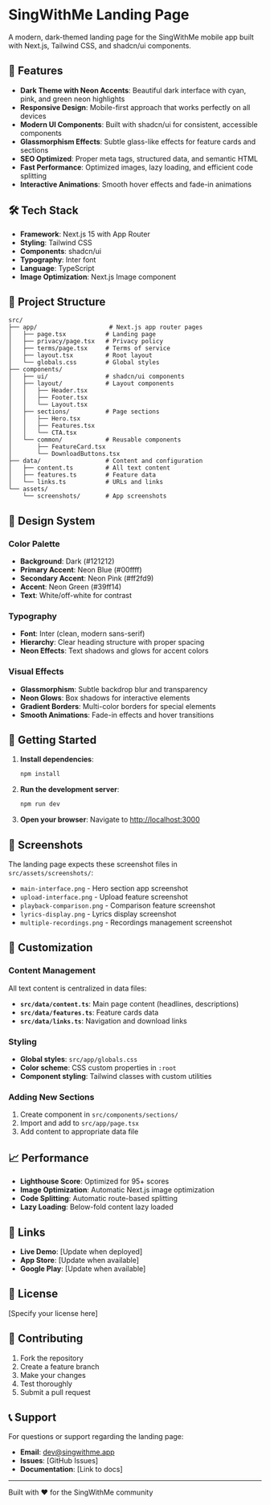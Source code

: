 # SingWithMe Landing Page

A modern, dark-themed landing page for the SingWithMe mobile app built with Next.js, Tailwind CSS, and shadcn/ui components.

## 🚀 Features

- **Dark Theme with Neon Accents**: Beautiful dark interface with cyan, pink, and green neon highlights
- **Responsive Design**: Mobile-first approach that works perfectly on all devices
- **Modern UI Components**: Built with shadcn/ui for consistent, accessible components
- **Glassmorphism Effects**: Subtle glass-like effects for feature cards and sections
- **SEO Optimized**: Proper meta tags, structured data, and semantic HTML
- **Fast Performance**: Optimized images, lazy loading, and efficient code splitting
- **Interactive Animations**: Smooth hover effects and fade-in animations

## 🛠️ Tech Stack

- **Framework**: Next.js 15 with App Router
- **Styling**: Tailwind CSS
- **Components**: shadcn/ui
- **Typography**: Inter font
- **Language**: TypeScript
- **Image Optimization**: Next.js Image component

## 📁 Project Structure

```
src/
├── app/                    # Next.js app router pages
│   ├── page.tsx           # Landing page
│   ├── privacy/page.tsx   # Privacy policy
│   ├── terms/page.tsx     # Terms of service
│   ├── layout.tsx         # Root layout
│   └── globals.css        # Global styles
├── components/
│   ├── ui/                # shadcn/ui components
│   ├── layout/            # Layout components
│   │   ├── Header.tsx
│   │   ├── Footer.tsx
│   │   └── Layout.tsx
│   ├── sections/          # Page sections
│   │   ├── Hero.tsx
│   │   ├── Features.tsx
│   │   └── CTA.tsx
│   └── common/            # Reusable components
│       ├── FeatureCard.tsx
│       └── DownloadButtons.tsx
├── data/                  # Content and configuration
│   ├── content.ts         # All text content
│   ├── features.ts        # Feature data
│   └── links.ts           # URLs and links
└── assets/
    └── screenshots/       # App screenshots
```

## 🎨 Design System

### Color Palette

- **Background**: Dark (#121212)
- **Primary Accent**: Neon Blue (#00ffff)
- **Secondary Accent**: Neon Pink (#ff2fd9)
- **Accent**: Neon Green (#39ff14)
- **Text**: White/off-white for contrast

### Typography

- **Font**: Inter (clean, modern sans-serif)
- **Hierarchy**: Clear heading structure with proper spacing
- **Neon Effects**: Text shadows and glows for accent colors

### Visual Effects

- **Glassmorphism**: Subtle backdrop blur and transparency
- **Neon Glows**: Box shadows for interactive elements
- **Gradient Borders**: Multi-color borders for special elements
- **Smooth Animations**: Fade-in effects and hover transitions

## 🚀 Getting Started

1. **Install dependencies**:
   ```bash
   npm install
   ```

2. **Run the development server**:
   ```bash
   npm run dev
   ```

3. **Open your browser**:
   Navigate to [http://localhost:3000](http://localhost:3000)

## 📱 Screenshots

The landing page expects these screenshot files in `src/assets/screenshots/`:

- `main-interface.png` - Hero section app screenshot
- `upload-interface.png` - Upload feature screenshot
- `playback-comparison.png` - Comparison feature screenshot
- `lyrics-display.png` - Lyrics display screenshot
- `multiple-recordings.png` - Recordings management screenshot

## 🔧 Customization

### Content Management

All text content is centralized in data files:

- **`src/data/content.ts`**: Main page content (headlines, descriptions)
- **`src/data/features.ts`**: Feature cards data
- **`src/data/links.ts`**: Navigation and download links

### Styling

- **Global styles**: `src/app/globals.css`
- **Color scheme**: CSS custom properties in `:root`
- **Component styling**: Tailwind classes with custom utilities

### Adding New Sections

1. Create component in `src/components/sections/`
2. Import and add to `src/app/page.tsx`
3. Add content to appropriate data file

## 📈 Performance

- **Lighthouse Score**: Optimized for 95+ scores
- **Image Optimization**: Automatic Next.js image optimization
- **Code Splitting**: Automatic route-based splitting
- **Lazy Loading**: Below-fold content lazy loaded

## 🔗 Links

- **Live Demo**: [Update when deployed]
- **App Store**: [Update when available]
- **Google Play**: [Update when available]

## 📄 License

[Specify your license here]

## 🤝 Contributing

1. Fork the repository
2. Create a feature branch
3. Make your changes
4. Test thoroughly
5. Submit a pull request

## 📞 Support

For questions or support regarding the landing page:

- **Email**: dev@singwithme.app
- **Issues**: [GitHub Issues]
- **Documentation**: [Link to docs]

---

Built with ❤️ for the SingWithMe community
